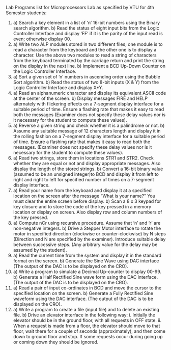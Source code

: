 Lab Programs list for Microprocessors Lab as specified by VTU for 4th 
Semester students:

1. a) Search a key element in a list of ‘n’ 16-bit numbers using the 
Binary search algorithm.
b) Read the status of eight input bits from the Logic Controller Interface 
and display ‘FF’ if it is the parity of the input read is even; otherwise 
display 00.
2. a) Write two ALP modules stored in two different files; one module is 
to read a character from the keyboard and the other one is to display a 
character. Use the above two modules to read a string of characters from 
the keyboard terminated by the carriage return and print the string on the 
display in the next line.
b) Implement a BCD Up-Down Counter on the Logic Controller Interface.
3. a) Sort a given set of ‘n’ numbers in ascending order using the Bubble 
Sort algorithm.
b) Read the status of two 8-bit inputs (X & Y) from the Logic Controller 
Interface and display X*Y.
4. a) Read an alphanumeric character and display its equivalent ASCII code 
at the center of the screen.
b) Display messages FIRE and HELP alternately with flickering effects on 
a 7-segment display interface for a suitable period of time. Ensure a 
flashing rate that makes it easy to read both the messages (Examiner does 
not specify these delay values nor is it necessary for the student to 
compute these values).
5. a) Reverse a given string and check whether it is a palindrome or not.
b) Assume any suitable message of 12 characters length and display it in 
the rolling fashion on a 7-segment display interface for a suitable period 
of time. Ensure a flashing rate that makes it easy to read both the 
messages. (Examiner does not specify these delay values nor is it 
necessary for the student to compute these values).
6. a) Read two strings, store them in locations STR1 and STR2. Check 
whether they are equal or not and display appropriate messages. Also 
display the length of the stored strings.
b) Convert a 16-bit binary value (assumed to be an unsigned integer)to 
BCD and display it from left to right and right to left for specified 
number of times on a 7-segment display interface.
7. a) Read your name from the keyboard and display it at a specified 
location on the screen after the message “What is your name?” You must 
clear the entire screen before display.
b) Scan a 8 x 3 keypad for key closure and to store the code of the key 
pressed in a memory location or display on screen. Also display row and 
column numbers of the key pressed.
8. a) Compute nCr using recursive procedure. Assume that ‘n’ and ‘r’ are 
non-negative integers.
b) Drive a Stepper Motor interface to rotate the motor in specified 
direction (clockwise or counter-clockwise) by N steps (Direction and N 
are specified by the examiner). Introduce suitable delay between 
successive steps. (Any arbitrary value for the delay may be assumed 
by the student).
9. a) Read the current time from the system and display it in the standard 
format on the screen.
b) Generate the Sine Wave using DAC interface (The output of the DAC is 
to be displayed on the CRO).
10. a) Write a program to simulate a Decimal Up-counter to display 00-99.
b) Generate a Half Rectified Sine wave form using the DAC interface. 
(The output of the DAC is to be displayed on the CRO).
11. a) Read a pair of input co-ordinates in BCD and move the cursor to the 
specified location on the screen.
b) Generate a Fully Rectified Sine waveform using the DAC interface. 
(The output of the DAC is to be displayed on the CRO).
12. a) Write a program to create a file (input file) and to delete an 
existing file.
b) Drive an elevator interface in the following way:
i. Initially the elevator should be in the ground floor, with all requests 
in OFF state.
ii. When a request is made from a floor, the elevator should move to 
that floor, wait there for a couple of seconds (approximately), and 
then come down to ground floor and stop. If some requests occur during 
going up or coming down they should be ignored.
